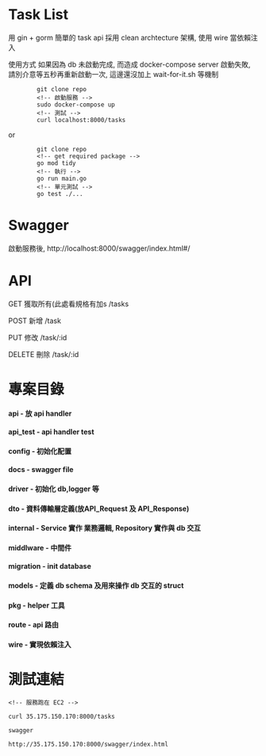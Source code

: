 # Task List
用 gin + gorm 簡單的 task api
採用 clean archtecture 架構, 使用 wire 當依賴注入

使用方式
如果因為 db 未啟動完成, 而造成 docker-compose server 啟動失敗, 請別介意等五秒再重新啟動一次, 這邊還沒加上 wait-for-it.sh 等機制
```
        git clone repo
        <!-- 啟動服務 -->
        sudo docker-compose up
        <!-- 測試 -->
        curl localhost:8000/tasks
```
or
```
        git clone repo
        <!-- get required package -->
        go mod tidy
        <!-- 執行 -->
        go run main.go
        <!-- 單元測試 -->
        go test ./...

```

# Swagger
啟動服務後, http://localhost:8000/swagger/index.html#/

# API

GET 獲取所有(此處看規格有加s
/tasks

POST 新增
/task

PUT 修改
/task/:id

DELETE 刪除
/task/:id

# 專案目錄
#### api - 放 api handler
#### api_test - api handler test
#### config - 初始化配置
#### docs - swagger file
#### driver - 初始化 db,logger 等
#### dto - 資料傳輸層定義(放API_Request 及 API_Response)
#### internal - Service 實作 業務邏輯, Repository 實作與 db 交互
#### middlware - 中間件
#### migration - init database
#### models - 定義 db schema 及用來操作 db 交互的 struct
#### pkg - helper 工具
#### route - api 路由
#### wire - 實現依賴注入


# 測試連結
```
<!-- 服務跑在 EC2 -->

curl 35.175.150.170:8000/tasks

swagger 

http://35.175.150.170:8000/swagger/index.html
```
